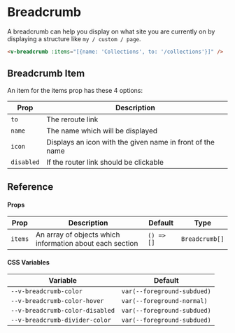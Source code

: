 # Breadcrumb

A breadcrumb can help you display on what site you are currently on by displaying a structure like `my / custom / page`.

```html
<v-breadcrumb :items="[{name: 'Collections', to: '/collections'}]" />
```

## Breadcrumb Item

An item for the items prop has these 4 options:

| Prop       | Description                                               |
| ---------- | --------------------------------------------------------- |
| `to`       | The reroute link                                          |
| `name`     | The name which will be displayed                          |
| `icon`     | Displays an icon with the given name in front of the name |
| `disabled` | If the router link should be clickable                    |

## Reference

#### Props

| Prop    | Description                                              | Default    | Type           |
| ------- | -------------------------------------------------------- | ---------- | -------------- |
| `items` | An array of objects which information about each section | `() => []` | `Breadcrumb[]` |

#### CSS Variables

| Variable                        | Default                     |
| ------------------------------- | --------------------------- |
| `--v-breadcrumb-color`          | `var(--foreground-subdued)` |
| `--v-breadcrumb-color-hover`    | `var(--foreground-normal)`  |
| `--v-breadcrumb-color-disabled` | `var(--foreground-subdued)` |
| `--v-breadcrumb-divider-color`  | `var(--foreground-subdued)` |
